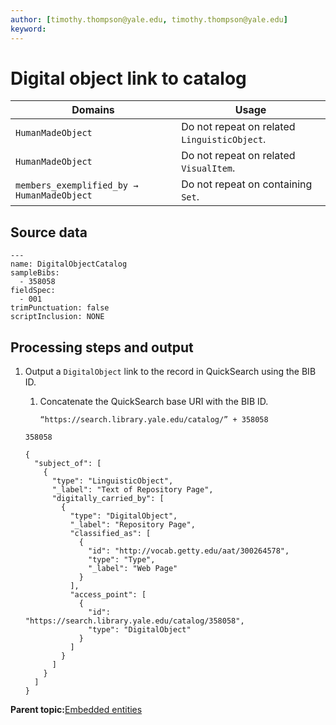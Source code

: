 ```yaml
---
author: [timothy.thompson@yale.edu, timothy.thompson@yale.edu]
keyword: 
---
```


# Digital object link to catalog

|Domains|Usage|
|-------|-----|
|`HumanMadeObject`|Do not repeat on related `LinguisticObject`.|
|`HumanMadeObject`|Do not repeat on related `VisualItem`.|
|`members_exemplified_by → HumanMadeObject`|Do not repeat on containing `Set`.|

## Source data

```
---
name: DigitalObjectCatalog
sampleBibs:
  - 358058
fieldSpec:
  - 001
trimPunctuation: false
scriptInclusion: NONE
```

## Processing steps and output

1.  Output a `DigitalObject` link to the record in QuickSearch using the BIB ID.

    1.  Concatenate the QuickSearch base URI with the BIB ID.

        `“https://search.library.yale.edu/catalog/” + 358058`

    `358058`

    ```
    {
      "subject_of": [
        {
          "type": "LinguisticObject",
          "_label": "Text of Repository Page",
          "digitally_carried_by": [
            {
              "type": "DigitalObject",
              "_label": "Repository Page",
              "classified_as": [
                {
                  "id": "http://vocab.getty.edu/aat/300264578",
                  "type": "Type",
                  "_label": "Web Page"
                }
              ],
              "access_point": [
                {
                  "id": "https://search.library.yale.edu/catalog/358058",
                  "type": "DigitalObject"
                }
              ]
            }
          ]
        }
      ]
    }
    ```


**Parent topic:**[Embedded entities](../concepts/lux_embedded_entities.md)

